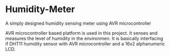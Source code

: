 # Humidity-Meter
A simply designed humidity sensing meter using AVR microcontroller

AVR microcontroller based platform is used in this project.
It senses and measures the level of humidity in the environmen.
It is basically interfacing if DHT11 humidity sensor with AVR microcontroller and a 16x2 alphanumeric LCD.
